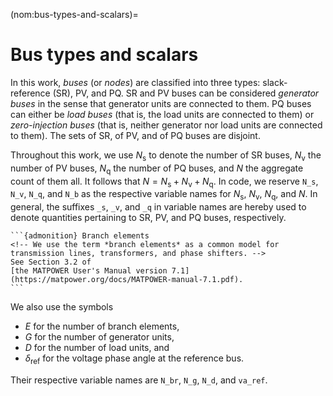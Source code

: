 (nom:bus-types-and-scalars)=
# Bus types and scalars

In this work, *buses* (or *nodes*) are classified into three types:
slack-reference (SR), PV, and PQ.
SR and PV buses can be considered *generator buses* in the sense that generator units
are connected to them.
PQ buses can either be *load buses* (that is, the load units are connected to them)
or *zero-injection buses* (that is, neither generator nor load units are connected to them).
The sets of SR, of PV, and of PQ buses are disjoint.

Throughout this work, we use
$N_{ \mathsf{s} }$ to denote the number of SR buses,
$N_{ \mathsf{v} }$ the number of PV buses,
$N_{ \mathsf{q} }$ the number of PQ buses,
and
$N$ the aggregate count of them all.
It follows that
$N = N_{\mathsf{s}} + N_{\mathsf{v}} + N_{\mathsf{q}}$.
In code, we reserve
`N_s`, `N_v`, `N_q`, and `N_b`
as the respective variable names for
$N_{ \mathsf{s} }$,
$N_{ \mathsf{v} }$,
$N_{ \mathsf{q} }$,
and
$N$.
In general, the suffixes `_s`, `_v`, and `_q` in variable names
are hereby used to denote quantities pertaining to SR, PV, and PQ buses, respectively.

````{margin}
```{admonition} Branch elements
<!-- We use the term *branch elements* as a common model for
transmission lines, transformers, and phase shifters. -->
See Section 3.2 of
[the MATPOWER User's Manual version 7.1](https://matpower.org/docs/MATPOWER-manual-7.1.pdf).
```
````

We also use the symbols

* $E$ for the number of branch elements,
* $G$ for the number of generator units,
* $D$ for the number of load units, and
* $\delta_{ \mathsf{ref} }$ for the voltage phase angle at the reference bus.

Their respective variable names are
`N_br`, `N_g`, `N_d`, and `va_ref`.
